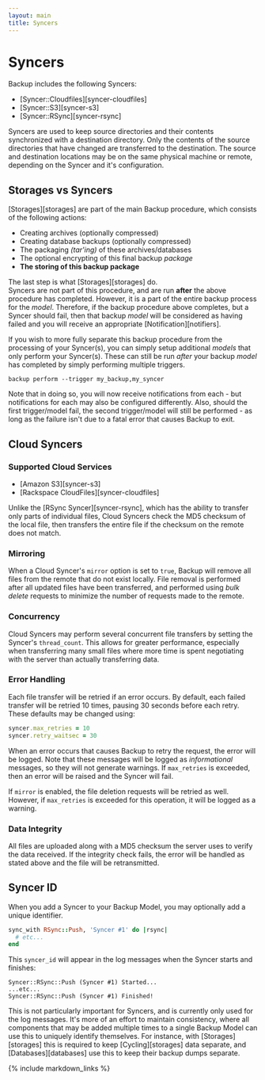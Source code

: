 ```yaml
---
layout: main
title: Syncers
---
```


Syncers
=======

Backup includes the following Syncers:

- [Syncer::Cloudfiles][syncer-cloudfiles]
- [Syncer::S3][syncer-s3]
- [Syncer::RSync][syncer-rsync]

Syncers are used to keep source directories and their contents synchronized with a destination directory.
Only the contents of the source directories that have changed are transferred to the destination. The source and
destination locations may be on the same physical machine or remote, depending on the Syncer and it's configuration.


Storages vs Syncers
-------------------

[Storages][storages] are part of the main Backup procedure, which consists of the following actions:

- Creating archives (optionally compressed)
- Creating database backups (optionally compressed)
- The packaging *(tar'ing)* of these archives/databases
- The optional encrypting of this final backup _package_
- **The storing of this backup package**

The last step is what [Storages][storages] do.  
Syncers are not part of this procedure, and are run **after** the above procedure has completed.
However, it is a part of the entire backup process for the _model_.
Therefore, if the backup procedure above completes, but a Syncer should fail, then that backup _model_ will be
considered as having failed and you will receive an appropriate [Notification][notifiers].

If you wish to more fully separate this backup procedure from the processing of your Syncer(s), you can simply setup
additional _models_ that only perform your Syncer(s). These can still be run _after_ your backup _model_ has completed
by simply performing multiple triggers.

    backup perform --trigger my_backup,my_syncer

Note that in doing so, you will now receive notifications from each - but notifications for each may also be configured
differently. Also, should the first trigger/model fail, the second trigger/model will still be performed - as long as
the failure isn't due to a fatal error that causes Backup to exit.


Cloud Syncers
-------------

### Supported Cloud Services

- [Amazon S3][syncer-s3]
- [Rackspace CloudFiles][syncer-cloudfiles]

Unlike the [RSync Syncer][syncer-rsync], which has the ability to transfer only parts of individual files,
Cloud Syncers check the MD5 checksum of the local file, then transfers the entire file if the checksum on the remote
does not match.

### Mirroring

When a Cloud Syncer's `mirror` option is set to `true`, Backup will remove all files from the remote that do not exist
locally. File removal is performed after all updated files have been transferred, and performed using _bulk delete_ requests
to minimize the number of requests made to the remote.

### Concurrency

Cloud Syncers may perform several concurrent file transfers by setting the Syncer's `thread_count`. This allows for
greater performance, especially when transferring many small files where more time is spent negotiating with the server
than actually transferring data.

### Error Handling

Each file transfer will be retried if an error occurs. By default, each failed transfer will be retried 10 times,
pausing 30 seconds before each retry. These defaults may be changed using:

```rb
syncer.max_retries = 10
syncer.retry_waitsec = 30
```

When an error occurs that causes Backup to retry the request, the error will be logged. Note that these messages
will be logged as _informational_ messages, so they will not generate warnings. If `max_retries` is exceeded, then an
error will be raised and the Syncer will fail.

If `mirror` is enabled, the file deletion requests will be retried as well. However, if `max_retries` is exceeded for
this operation, it will be logged as a warning.

### Data Integrity

All files are uploaded along with a MD5 checksum the server uses to verify the data received. If the integrity check
fails, the error will be handled as stated above and the file will be retransmitted.


Syncer ID
---------

When you add a Syncer to your Backup Model, you may optionally add a unique identifier.

```rb
sync_with RSync::Push, 'Syncer #1' do |rsync|
  # etc...
end
```

This `syncer_id` will appear in the log messages when the Syncer starts and finishes:

```text
Syncer::RSync::Push (Syncer #1) Started...
...etc...
Syncer::RSync::Push (Syncer #1) Finished!
```

This is not particularly important for Syncers, and is currently only used for the log messages.
It's more of an effort to maintain consistency, where all components that may be added multiple times to a single Backup
Model can use this to uniquely identify themselves. For instance, with [Storages][storages] this is required to keep
[Cycling][storages] data separate, and [Databases][databases] use this to keep their backup dumps separate.

{% include markdown_links %}
